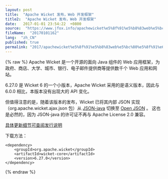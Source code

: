 ```yaml
---
layout: post
title:  "Apache Wicket 发布，Web 开发框架"
title2:  "Apache Wicket 发布，Web 开发框架"
date:   2017-01-01 23:54:22  +0800
source:  "https://www.jfox.info/apachewicket%e5%8f%91%e5%b8%83web%e5%bc%80%e5%8f%91%e6%a1%86%e6%9e%b6.html"
fileName:  "20170101162"
lang:  "zh_CN"
published: true
permalink: "2017/apachewicket%e5%8f%91%e5%b8%83web%e5%bc%80%e5%8f%91%e6%a1%86%e6%9e%b6.html"
---
```

{% raw %}
Apache Wicket 是一个开源的面向 Java 组件的 Web 应用框架，为政府、商店、大学、城市、银行、电子邮件提供商等提供数千个 Web 应用和网站。

6.27.0 是 Wicket 6 的一个小版本，Apache Wicket  采用的是语义版本，因此与 6.0.0 相比，本版本没有出现大的 API 变化。

 但值得注意的是，随着该版本的发布，Wicket 已将其内部 JSON 实现（org.apache.wicket.ajax.json 包）从 [JSON-java](https://www.jfox.info/go.php?url=https://github.com/stleary/JSON-java) 切换至  [Open JSON](https://www.jfox.info/go.php?url=http://https：//github.com/openjson/openjson) 。 这也是必然的，因为 JSON-java 的许可证不再与 Apache License 2.0 兼容。 

[具体更新细节可查阅发行说明](https://www.jfox.info/go.php?url=http://mail-archives.apache.org/mod_mbox/www-announce/201707.mbox/%3CCAPoOxge5WNvWW80Vr7ZMJ97CK9A82kKkRj3iJar-9bRFwx6trQ@mail.gmail.com%3E)

下载方法：

    <dependency>
        <groupId>org.apache.wicket</groupId>
        <artifactId>wicket-core</artifactId>
        <version>6.27.0</version>
    </dependency>
{% endraw %}